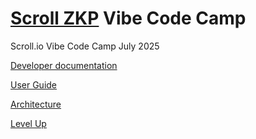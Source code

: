 # [Scroll ZKP](https://scroll.io/) Vibe Code Camp
Scroll.io Vibe Code Camp July 2025

[Developer documentation](https://docs.scroll.io/en/developers/)

[User Guide](https://docs.scroll.io/en/user-guide/)

[Architecture](https://docs.scroll.io/en/technology/)

[Level Up](https://www.levelup.xyz/)
